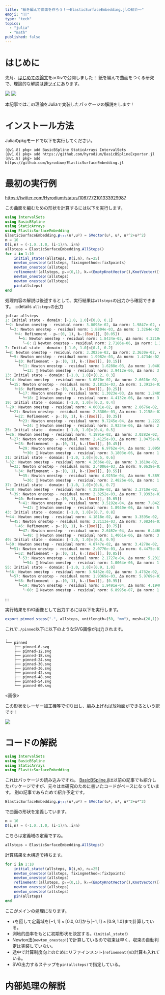 ```yaml
---
title: "紙を編んで曲面を作ろう！〜ElasticSurfaceEmbedding.jlの紹介〜"
emoji: "🏳️‍🌈"
type: "tech"
topics:
  - "julia"
  - "math"
published: false
---
```


# はじめに
先月、[はじめての論文](https://arxiv.org/abs/2211.06372)をarXivで公開しました！
紙を編んで曲面をつくる研究で、理論的な解説は[連ツイ](https://twitter.com/Hyrodium/status/1592133224876363776)にあります。

![](https://github.com/hyrodium/ElasticSurfaceEmbedding.jl/raw/main/docs/src/img/CatenoidHelicoid.gif)
![](https://storage.googleapis.com/zenn-user-upload/1689f7637276-20221129.png)

本記事ではこの理論をJuliaで実装したパッケージの解説をします！

# インストール方法
Juliaのpkgモードで以下を実行してください。
```
(@v1.8) pkg> add BasicBSpline StaticArrays IntervalSets
(@v1.8) pkg> add https://github.com/hyrodium/BasicBSplineExporter.jl
(@v1.8) pkg> add https://github.com/hyrodium/ElasticSurfaceEmbedding.jl
```

# 最初の実行例
https://twitter.com/Hyrodium/status/1067772101333929987

この曲面を編むための形状を計算するには以下を実行します。
```julia
using IntervalSets
using BasicBSpline
using StaticArrays
using ElasticSurfaceEmbedding
ElasticSurfaceEmbedding.𝒑₍₀₎(u¹,u²) = SVector(u¹, u², u¹^2+u²^2)
n = 10
D(i,n) = (-1.0..1.0, (i-1)/n..i/n)
allsteps = ElasticSurfaceEmbedding.AllSteps()
for i in 1:10
    initial_state!(allsteps, D(i,n), n₁=25)
    newton_onestep!(allsteps, fixingmethod=:fix3points)
    newton_onestep!(allsteps)
    refinement!(allsteps, p₊=(0,1), k₊=(EmptyKnotVector(),KnotVector([(i-1/2)/10])))
    newton_onestep!(allsteps)
    newton_onestep!(allsteps)
    pin(allsteps)
end
```
処理内容の解説は後述するとして、実行結果は`allsteps`の出力から確認できます。
:::details `allsteps`の出力
```julia
julia> allsteps
1: Initial state - domain: [-1.0, 1.0]×[0.0, 0.1]
└─2: Newton onestep - residual norm: 3.0098e-02, Δa norm: 1.9847e-02, computation time: 22ms
  └─3: Newton onestep - residual norm: 1.8804e-03, Δa norm: 1.3264e-02, computation time: 22ms
    └─4: Refinement - p₊:(0, 1), k₊:(Bool[], [0.05])
      └─5: Newton onestep - residual norm: 1.8434e-03, Δa norm: 4.3219e-03, computation time: 77ms
        └─6: 📌 Newton onestep - residual norm: 2.7186e-06, Δa norm: 1.3806e-04, computation time: 99ms
7: Initial state - domain: [-1.0, 1.0]×[0.1, 0.2]
└─8: Newton onestep - residual norm: 3.3025e-02, Δa norm: 2.3630e-02, computation time: 31ms
  └─9: Newton onestep - residual norm: 1.9982e-03, Δa norm: 1.4734e-02, computation time: 25ms
    └─10: Refinement - p₊:(0, 1), k₊:(Bool[], [0.15])
      └─11: Newton onestep - residual norm: 1.6288e-03, Δa norm: 1.0403e-02, computation time: 81ms
        └─12: 📌 Newton onestep - residual norm: 3.9412e-06, Δa norm: 3.1503e-04, computation time: 82ms
13: Initial state - domain: [-1.0, 1.0]×[0.2, 0.3]
└─14: Newton onestep - residual norm: 3.6870e-02, Δa norm: 2.6618e-02, computation time: 24ms
  └─15: Newton onestep - residual norm: 2.1813e-03, Δa norm: 1.3912e-02, computation time: 24ms
    └─16: Refinement - p₊:(0, 1), k₊:(Bool[], [0.25])
      └─17: Newton onestep - residual norm: 1.3023e-03, Δa norm: 1.2485e-02, computation time: 83ms
        └─18: 📌 Newton onestep - residual norm: 4.4132e-06, Δa norm: 3.3974e-04, computation time: 82ms
19: Initial state - domain: [-1.0, 1.0]×[0.3, 0.4]
└─20: Newton onestep - residual norm: 4.0001e-02, Δa norm: 2.8676e-02, computation time: 24ms
  └─21: Newton onestep - residual norm: 2.3386e-03, Δa norm: 1.2158e-02, computation time: 23ms
    └─22: Refinement - p₊:(0, 1), k₊:(Bool[], [0.35])
      └─23: Newton onestep - residual norm: 9.7245e-04, Δa norm: 1.2222e-02, computation time: 83ms
        └─24: 📌 Newton onestep - residual norm: 3.9234e-06, Δa norm: 2.7297e-04, computation time: 83ms
25: Initial state - domain: [-1.0, 1.0]×[0.4, 0.5]
└─26: Newton onestep - residual norm: 4.1891e-02, Δa norm: 3.0282e-02, computation time: 23ms
  └─27: Newton onestep - residual norm: 2.4125e-03, Δa norm: 1.0475e-02, computation time: 23ms
    └─28: Refinement - p₊:(0, 1), k₊:(Bool[], [0.45])
      └─29: Newton onestep - residual norm: 6.9762e-04, Δa norm: 1.0958e-02, computation time: 83ms
        └─30: 📌 Newton onestep - residual norm: 3.1803e-06, Δa norm: 1.8120e-04, computation time: 82ms
31: Initial state - domain: [-1.0, 1.0]×[0.5, 0.6]
└─32: Newton onestep - residual norm: 4.2636e-02, Δa norm: 3.1610e-02, computation time: 24ms
  └─33: Newton onestep - residual norm: 2.4006e-03, Δa norm: 9.0638e-03, computation time: 23ms
    └─34: Refinement - p₊:(0, 1), k₊:(Bool[], [0.55])
      └─35: Newton onestep - residual norm: 4.9253e-04, Δa norm: 9.3891e-03, computation time: 81ms
        └─36: 📌 Newton onestep - residual norm: 2.4826e-06, Δa norm: 1.0638e-04, computation time: 82ms
37: Initial state - domain: [-1.0, 1.0]×[0.6, 0.7]
└─38: Newton onestep - residual norm: 4.2520e-02, Δa norm: 3.2710e-02, computation time: 23ms
  └─39: Newton onestep - residual norm: 2.3252e-03, Δa norm: 7.9393e-03, computation time: 23ms
    └─40: Refinement - p₊:(0, 1), k₊:(Bool[], [0.65])
      └─41: Newton onestep - residual norm: 3.5192e-04, Δa norm: 7.8423e-03, computation time: 85ms
        └─42: 📌 Newton onestep - residual norm: 1.8940e-06, Δa norm: 5.9199e-05, computation time: 83ms
43: Initial state - domain: [-1.0, 1.0]×[0.7, 0.8]
└─44: Newton onestep - residual norm: 4.1818e-02, Δa norm: 3.3595e-02, computation time: 24ms
  └─45: Newton onestep - residual norm: 2.2113e-03, Δa norm: 7.0824e-03, computation time: 24ms
    └─46: Refinement - p₊:(0, 1), k₊:(Bool[], [0.75])
      └─47: Newton onestep - residual norm: 2.6462e-04, Δa norm: 6.4460e-03, computation time: 84ms
        └─48: 📌 Newton onestep - residual norm: 1.4061e-06, Δa norm: 3.3403e-05, computation time: 87ms
49: Initial state - domain: [-1.0, 1.0]×[0.8, 0.9]
└─50: Newton onestep - residual norm: 4.0747e-02, Δa norm: 3.4278e-02, computation time: 23ms
  └─51: Newton onestep - residual norm: 2.0776e-03, Δa norm: 6.4475e-03, computation time: 23ms
    └─52: Refinement - p₊:(0, 1), k₊:(Bool[], [0.85])
      └─53: Newton onestep - residual norm: 2.1727e-04, Δa norm: 5.2313e-03, computation time: 83ms
        └─54: 📌 Newton onestep - residual norm: 1.0064e-06, Δa norm: 1.9814e-05, computation time: 83ms
55: Initial state - domain: [-1.0, 1.0]×[0.9, 1.0]
└─56: Newton onestep - residual norm: 3.9462e-02, Δa norm: 3.4782e-02, computation time: 24ms
  └─57: Newton onestep - residual norm: 1.9369e-03, Δa norm: 5.9769e-03, computation time: 23ms
    └─58: Refinement - p₊:(0, 1), k₊:(Bool[], [0.95])
      └─59: Newton onestep - residual norm: 1.9491e-04, Δa norm: 4.1940e-03, computation time: 84ms
        └─60: 📌 Newton onestep - residual norm: 6.8995e-07, Δa norm: 1.2158e-05, computation time: 83ms
```
:::

実行結果をSVG画像として出力するには以下を実行します。
```julia
export_pinned_steps(".", allsteps, unitlength=(50, "mm"), mesh=(20,1))
```
これで`./pinned`以下に以下のようなSVG画像が出力されます。
```
.
└── pinned
    ├── pinned-6.svg
    ├── pinned-12.svg
    ├── pinned-18.svg
    ├── pinned-24.svg
    ├── pinned-30.svg
    ├── pinned-36.svg
    ├── pinned-42.svg
    ├── pinned-48.svg
    ├── pinned-54.svg
    └── pinned-60.svg
```
<画像>

この形状をレーザー加工機等で切り出し、編み上げれば放物面ができるという訳です！

![](https://storage.googleapis.com/zenn-user-upload/ec7bc5d2199f-20221129.png)

# コードの解説
```julia
using IntervalSets
using BasicBSpline
using StaticArrays
using ElasticSurfaceEmbedding
```
これはパッケージの読み込みですね。
[BasicBSpline.jl]()は以前の記事でも紹介したパッケージですが、元々は本研究のために書いたコードがベースになっています。
別の記事であらためて紹介予定です。

```julia
ElasticSurfaceEmbedding.𝒑₍₀₎(u¹,u²) = SVector(u¹, u², u¹^2+u²^2)
```
で曲面の形状を定義しています。

```julia
n = 10
D(i,n) = (-1.0..1.0, (i-1)/n..i/n)
```
こちらは定義域の定義ですね。

```julia
allsteps = ElasticSurfaceEmbedding.AllSteps()
```
計算結果を木構造で持ちます。

```julia
for i in 1:10
    initial_state!(allsteps, D(i,n), n₁=25)
    newton_onestep!(allsteps, fixingmethod=:fix3points)
    newton_onestep!(allsteps)
    refinement!(allsteps, p₊=(0,1), k₊=(EmptyKnotVector(),KnotVector([(i-1/2)/10])))
    newton_onestep!(allsteps)
    newton_onestep!(allsteps)
    pin(allsteps)
end
```
ここがメインの処理になります。

* `i`を回して定義域を$[-1,1]\times[0.0,0.1]$から$[-1,1]\times[0.9,1.0]$まで計算している。
* 測地的曲率をもとに初期形状を決定する。(`initial_state!`)
* Newton法(`newton_onestep!`)で計算しているので収束は早く、収束の自動判定は実装していない。
* 途中で計算制度向上のためにリファインメント(`refinement!`)の計算も入れている。
* SVG出力するステップを`pin(allsteps)`で指定している。

# 内部処理の解説



